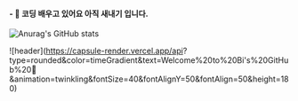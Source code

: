 ####  - 🌱 코딩 배우고 있어요 아직 새내기 입니다.
![Anurag's GitHub stats](https://github-readme-stats.vercel.app/api?username=lsl0217&show_icons=true&theme=radical)

![header](https://capsule-render.vercel.app/api?
type=rounded&color=timeGradient&text=Welcome%20to%20Bi's%20GitHub%20👋
&animation=twinkling&fontSize=40&fontAlignY=50&fontAlign=50&height=180)
